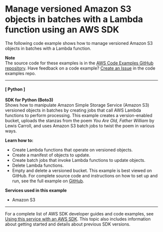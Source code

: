 # Manage versioned Amazon S3 objects in batches with a Lambda function using an AWS SDK<a name="example_s3_Scenario_BatchObjectVersioning_section"></a>

The following code example shows how to manage versioned Amazon S3 objects in batches with a Lambda function\.

**Note**  
The source code for these examples is in the [AWS Code Examples GitHub repository](https://github.com/awsdocs/aws-doc-sdk-examples)\. Have feedback on a code example? [Create an Issue](https://github.com/awsdocs/aws-doc-sdk-examples/issues/new/choose) in the code examples repo\. 

------
#### [ Python ]

**SDK for Python \(Boto3\)**  
 Shows how to manipulate Amazon Simple Storage Service \(Amazon S3\) versioned objects in batches by creating jobs that call AWS Lambda functions to perform processing\. This example creates a version\-enabled bucket, uploads the stanzas from the poem *You Are Old, Father William* by Lewis Carroll, and uses Amazon S3 batch jobs to twist the poem in various ways\.   

**Learn how to:**
+ Create Lambda functions that operate on versioned objects\.
+ Create a manifest of objects to update\.
+ Create batch jobs that invoke Lambda functions to update objects\.
+ Delete Lambda functions\.
+ Empty and delete a versioned bucket\.
 This example is best viewed on GitHub\. For complete source code and instructions on how to set up and run, see the full example on [GitHub](https://github.com/awsdocs/aws-doc-sdk-examples/tree/main/python/example_code/s3/s3_versioning#batch-operation-demo)\.   

**Services used in this example**
+ Amazon S3

------

For a complete list of AWS SDK developer guides and code examples, see [Using this service with an AWS SDK](UsingAWSSDK.md#sdk-general-information-section)\. This topic also includes information about getting started and details about previous SDK versions\.